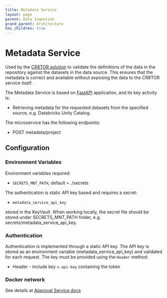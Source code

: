 ```yaml
---
title: Metadata Service
layout: page
parent: Data Ingestion 
grand_parent: Architecture
has_children: true
---
```


# Metadata Service

Used by the [CR8TOR solution](https://github.com/lsc-sde-crates/CR8TOR) to validate the definitions of the data in the repository against the datasets in the data source. This ensures that the metadata is correct and available without exposing the data to the CR8TOR service itself.

The Metadata Service is based on [FastAPI](https://fastapi.tiangolo.com/) application, and its key activity is:

- Retrieving metadata for the requested datasets from the specified source, e.g. Databricks Unity Catalog.

The microservice has the following endpoints:

- POST metadata/project

## Configuration

### Environment Variables

Environment variables required:

- `SECRETS_MNT_PATH`, default = ./secrets

The authentication is static API key based and requires a secret:

- `metadata_service_api_key`

stored in the KeyVault. When working locally, the secret file should be stored under SECRETS_MNT_PATH folder, e.g. secrets/metadata_service_api_key.

### Authentication

Authentication is implemented through a static API key. The API key is stored as an environment variable (metadata_service_api_key) and validated for each request. The key must be provided using the `Header` method:

- Header - include key `x-api-key` containing the token

### Docker network

See details at [Approval Service docs](../../approval-service/docs/service.md#docker-network)
